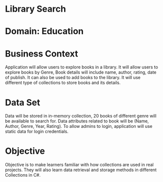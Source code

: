 
# Library Search

# Domain: Education

# Business Context
Application will allow users to explore books in a library. It will allow users to explore books by Genre, Book details will include name, author, rating, date of publish. It can also be used to add books to the library. It will use different type of collections to store books and its details. 

# Data Set
Data will be stored in in-memory collection, 20 books of different genre will be available to search for. Data attributes related to book will be (Name, Author, Genre, Year, Rating). To allow admins to login, application will use static data for login credentials.

# Objective
Objective is to make learners familiar with how collections are used in real projects. They will also learn data retrieval and storage methods in different Collections in C#.


